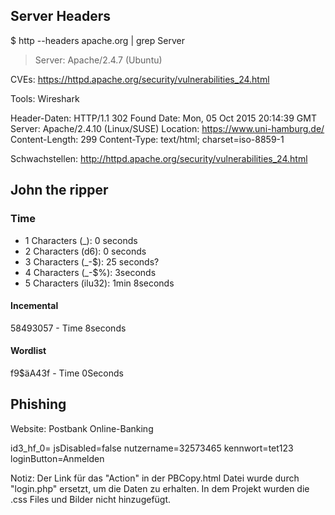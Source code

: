 ## Server Headers
$ http --headers apache.org | grep Server
> Server: Apache/2.4.7 (Ubuntu)

CVEs:
https://httpd.apache.org/security/vulnerabilities_24.html

Tools: Wireshark

Header-Daten:
HTTP/1.1 302 Found
Date: Mon, 05 Oct 2015 20:14:39 GMT
Server: Apache/2.4.10 (Linux/SUSE)
Location: https://www.uni-hamburg.de/
Content-Length: 299
Content-Type: text/html; charset=iso-8859-1

Schwachstellen:
http://httpd.apache.org/security/vulnerabilities_24.html

## John the ripper
### Time

- 1 Characters (_): 0 seconds
- 2 Characters (d6): 0 seconds
- 3 Characters (_-$): 25 seconds?
- 4 Characters (_-$%): 3seconds
- 5 Characters (ilu32): 1min 8seconds

#### Incemental

58493057 - Time 8seconds

#### Wordlist

f9$äA43f - Time 0Seconds

## Phishing
Website: Postbank Online-Banking

id3_hf_0=
jsDisabled=false
nutzername=32573465
kennwort=tet123
loginButton=Anmelden

Notiz: Der Link für das "Action" in der PBCopy.html Datei wurde durch "login.php" ersetzt, um die Daten zu erhalten. In dem Projekt wurden die .css Files und Bilder nicht hinzugefügt. 
